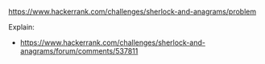 https://www.hackerrank.com/challenges/sherlock-and-anagrams/problem

Explain:

- https://www.hackerrank.com/challenges/sherlock-and-anagrams/forum/comments/537811
